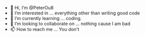 - 👋 Hi, I’m @PeterOu8
- 👀 I’m interested in ... everything other than writing good code
- 🌱 I’m currently learning ... coding. 
- 💞️ I’m looking to collaborate on ... nothing cause I am bad
- 📫 How to reach me ... You don't

<!---
PeterOu8/PeterOu8 is a ✨ special ✨ repository because its `README.md` (this file) appears on your GitHub profile.
You can click the Preview link to take a look at your changes.
--->
